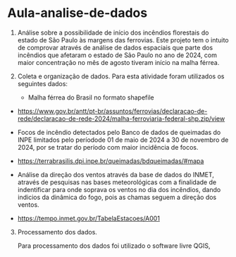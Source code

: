 # Aula-analise-de-dados
1. Análise sobre a possibilidade de início dos incêndios florestais do estado de São Paulo às margens das ferrovias.
Este projeto tem o intuito de comprovar através de análise de dados espaciais que parte dos incêndios que afetaram o estado de São Paulo no ano de 2024, com maior concentração no mês de agosto tiveram início na malha férrea.

2. Coleta e organização de dados.
   Para esta atividade foram utilizados os seguintes dados:

   * Malha férrea do Brasil no formato shapefile
  - https://www.gov.br/antt/pt-br/assuntos/ferrovias/declaracao-de-rede/declaracao-de-rede-2024/malha-ferroviaria-federal-shp.zip/view

   * Focos de incêndio detectados pelo Banco de dados de queimadas do INPE limitados pelo períodode 01 de maio de 2024 a 30 de novembro de 2024, por se tratar do período com maior incidência de focos.
  - https://terrabrasilis.dpi.inpe.br/queimadas/bdqueimadas/#mapa

   * Análise da direção dos ventos através da base de dados do INMET, através de pesquisas nas bases meteorológicas com a finalidade de indentificar para onde soprava os ventos no dia dos incêndios, dando indicios da dinâmica do fogo, pois as chamas seguem a direção dos ventos.
  - https://tempo.inmet.gov.br/TabelaEstacoes/A001

3. Processamento dos dados.

   Para processamento dos dados foi utilizado o software livre QGIS, 
